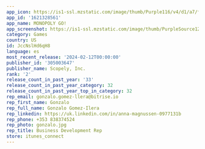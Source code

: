 ```yaml
---
app_icon: https://is1-ssl.mzstatic.com/image/thumb/Purple116/v4/d1/a7/f4/d1a7f406-0cd0-5173-7372-c32b42b7e2af/AppIcon-1x_U007emarketing-0-7-0-85-220.png/1024x1024bb.png
app_id: '1621328561'
app_name: MONOPOLY GO!
app_screenshot: https://is1-ssl.mzstatic.com/image/thumb/PurpleSource126/v4/32/b2/39/32b23987-e831-caed-acf3-61cbf4c87c12/6405f0c3-a94b-4fbd-a126-9fbd5f3ab2a9_MPY-32269_Valentine_U2019s_Day_Screeshots_1284x2778_SS1_v4.jpg/1284x2778bb.png
category: Games
country: US
id: JccNslHd6qH8
language: es
most_recent_release: '2024-02-12T00:00:00'
publisher_id: '305003647'
publisher_name: Scopely, Inc.
rank: '2'
release_count_in_past_year: '33'
release_count_in_past_year_category: 32
release_count_in_past_year_top_in_category: 32
rep_email: gonzalo.gomez-llera@bitrise.io
rep_first_name: Gonzalo
rep_full_name: Gonzalo Gomez-Ilera
rep_linkedin: https://uk.linkedin.com/in/anna-magnussen-0977131b
rep_phone: +353 838374524
rep_photo: gonzalo.jpg
rep_title: Business Development Rep
store: itunes_connect
---
```

